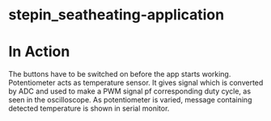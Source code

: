 # stepin_seatheating-application
#  In Action

 The buttons have to be switched on before the app starts working.
 Potentiometer acts as temperature sensor. It gives signal which is converted by ADC and used to make a PWM signal pf corresponding duty cycle, as seen in the oscilloscope.
 As potentiometer is varied, message containing detected temperature is shown in serial monitor.


